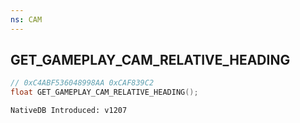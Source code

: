 ```yaml
---
ns: CAM
---
```

## GET_GAMEPLAY_CAM_RELATIVE_HEADING

```c
// 0xC4ABF536048998AA 0xCAF839C2
float GET_GAMEPLAY_CAM_RELATIVE_HEADING();
```

```
NativeDB Introduced: v1207
```

